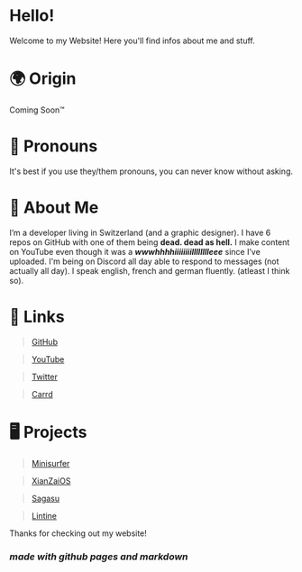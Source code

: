 # Hello!
Welcome to my Website! Here you'll find infos about me and stuff.
# :earth_africa: Origin
Coming Soon™
# :whale2: Pronouns
It's best if you use they/them pronouns, you can never know without asking.
# :turtle: About Me
I’m a developer living in Switzerland (and a graphic designer). I have 6 repos on GitHub with one of them being **dead. dead as hell.** I make content on YouTube even though it was a ***wwwhhhhiiiiiiiilllllllleee*** since I’ve uploaded. I'm being on Discord all day able to respond to messages (not actually all day). I speak english, french and german fluently. (atleast I think so).
# :link: Links
> [GitHub](https://github.com/kevadesu)

> [YouTube](https://www.youtube.com/channel/UC7hWezGl7W5H31s0g6hKezA)

> [Twitter](https://twitter.com/kevadesu_off)

> [Carrd](https://kevadesu.carrd.co)

# :desktop_computer: Projects
> [Minisurfer](https://minisurfer.weebly.com/)

> [XianZaiOS](https://lintine.github.io/XianZaiOS/)

> [Sagasu](https://github.com/kevadesu/Sagasu)

> [Lintine](https://lintine.github.io/)



Thanks for checking out my website!


### ***made with github pages and markdown***
